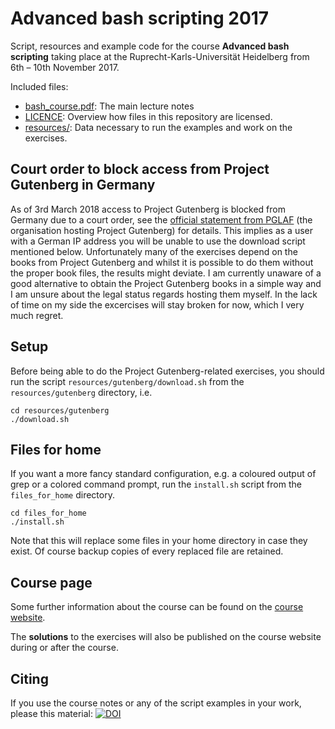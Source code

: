 # Advanced bash scripting 2017
Script, resources and example code for the course **Advanced bash scripting**
taking place at the Ruprecht-Karls-Universität Heidelberg
from 6th – 10th November 2017.

Included files:
- [bash_course.pdf](bash_course.pdf): The main lecture notes
- [LICENCE](LICENCE): Overview how files in this repository are licensed.
- [resources/](resources/): Data necessary to run the examples and work on the exercises.

## Court order to block access from Project Gutenberg in Germany
As of 3rd March 2018 access to Project Gutenberg is blocked from Germany
due to a court order, see the
[official statement from PGLAF](https://cand.pglaf.org/germany/index.html)
(the organisation hosting Project Gutenberg) for details.
This implies as a user with a German IP address you will be unable to use the
download script mentioned below.
Unfortunately many of the exercises depend on the books from Project Gutenberg
and whilst it is possible to do them without the proper book files,
the results might deviate.
I am currently unaware of a good alternative to obtain the Project Gutenberg
books in a simple way and I am unsure about the
legal status regards hosting them myself.
In the lack of time on my side the excercises will stay broken for now,
which I very much regret.

## Setup
Before being able to do the Project Gutenberg-related exercises, you should
run the script ``resources/gutenberg/download.sh`` from the ``resources/gutenberg``
directory, i.e.
```
cd resources/gutenberg
./download.sh
```

## Files for home
If you want a more fancy standard configuration, e.g. a coloured
output of grep or a colored command prompt, run the ``install.sh``
script from the `files_for_home` directory.
```
cd files_for_home
./install.sh
```
Note that this will replace some files in your home directory in case they exist.
Of course backup copies of every replaced file are retained.

## Course page
Some further information about the course
can be found on the
[course website](https://michael-herbst.com/teaching/advanced-bash-scripting-2017/).

The **solutions** to the exercises will also be published on the course website
during or after the course.

## Citing
If you use the course notes or any of the script examples in your work,
please this material:
[![DOI](https://zenodo.org/badge/DOI/10.5281/zenodo.1045332.svg)](https://doi.org/10.5281/zenodo.1038525)
